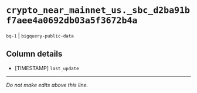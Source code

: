 # `crypto_near_mainnet_us._sbc_d2ba91bf7aee4a0692db03a5f3672b4a`
`bq-1` | `bigquery-public-data`

## Column details
* [TIMESTAMP] `last_update`

-------------------------------------------------------------------------------
*Do not make edits above this line.*

